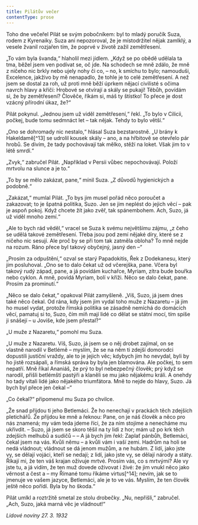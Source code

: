 ```yaml
---
title: Pilátův večer
contentType: prose
---
```


<section>

Toho dne večeřel Pilát se svým pobočníkem: byl to mladý poručík Suza, rodem z Kyrenaiky. Suza ani nepozoroval, že je místodržitel nějak zamlklý, a vesele žvanil rozjařen tím, že poprvé v životě zažil zemětřesení.

„To vám byla švanda,“ hlaholil mezi jídlem. „Když se po obědě udělala ta tma, běžel jsem ven podívat se, oč jde. Na schodech se mně zdálo, že mně z ničeho nic brkly nebo ujely nohy či co, – no, k smíchu to bylo; namouduši, Excelence, jakživo by mě nenapadlo, že tohle je to celé zemětřesení. A než jsem se dostal za roh, už proti mně běží úprkem nějací civilisté s očima navrch hlavy a křičí: Hrobové se otvírají a skály se pukají! Těbůh, povídám si, že by zemětřesení? Člověče, říkám si, máš ty štístko! To přece je dost vzácný přírodní úkaz, že?“

Pilát pokynul. „Jednou jsem už viděl zemětřesení,“ řekl. „To bylo v Cilicii, počkej, bude tomu sedmnáct let – tak nějak. Tehdy to bylo větší.“

„Ono se dohromady nic nestalo,“ hlásal Suza bezstarostně. „U brány k Hakeldamě[^13] se udrolil kousek skály – ano, a na hřbitově se otevřelo pár hrobů. Se divím, že tady pochovávají tak mělko, stěží na loket. Však jim to v létě smrdí.“

„Zvyk,“ zabručel Pilát. „Například v Persii vůbec nepochovávají. Položí mrtvolu na slunce a je to.“

„To by se mělo zakázat, pane,“ mínil Suza. „Z důvodů hygienických a podobně.“

„Zakázat,“ mumlal Pilát. „To bys jim musel pořád něco poroučet a zakazovat; to je špatná politika, Suzo. Jen se jim neplést do jejich věcí – pak je aspoň pokoj. Když chcete žít jako zvěř, tak spánembohem. Ach, Suzo, já už viděl mnoho zemí.“

„Ale to bych rád věděl,“ vracel se Suza k svému největšímu zájmu, „z čeho se udělá takové zemětřesení. Třeba jsou pod zemí nějaké díry, které se z ničeho nic sesují. Ale proč by se při tom tak zatměla obloha? To mně nejde na rozum. Ráno přece byl takový obyčejný, jasný den –“

„Prosím za odpuštění,“ ozval se starý Papadokitis, Řek z Dodekanesu, který jim posluhoval. „Ono se to dalo čekat už od včerejška, pane. Včera byl takový rudý západ, pane, a já povídám kuchařce, Myriam, zítra bude bouřka nebo cyklon. A mně, povídá Myriam, bolí v kříži. Něco se dalo čekat, pane. Prosím za prominutí.“

„Něco se dalo čekat,“ opakoval Pilát zamyšleně. „Víš, Suzo, já jsem dnes také něco čekal. Od rána, kdy jsem jim vydal toho muže z Nazaretu – já jim ho musel vydat, protože římská politika se zásadně nemíchá do domácích věcí, pamatuj si to, Suzo, čím míň mají lidé co dělat se státní mocí, tím spíše ji snášejí – u Joviše, kde jsem přestal?“

„U muže z Nazaretu,“ pomohl mu Suza.

„U muže z Nazaretu. Víš, Suzo, já jsem se o něj drobet zajímal, on se vlastně narodil v Betlémě – myslím, že se na něm ti zdejší domorodci dopustili justiční vraždy, ale to je jejich věc; kdybych jim ho nevydal, byli by ho jistě rozsápali, a římská správa by byla jen blamována. Ale počkej, to sem nepatří. Mně říkal Ananiáš, že prý to byl nebezpečný člověk; prý když se narodil, přišli betlémští pastýři a klaněli se mu jako nějakému králi. A onehdy ho tady vítali lidé jako nějakého triumfátora. Mně to nejde do hlavy, Suzo. Já bych byl přece jen čekal –“

„Co čekal?“ připomenul mu Suza po chvilce.

„Že snad přijdou ti jeho Betlemáci. Že ho nenechají v prackách těch zdejších pletichářů. Že přijdou ke mně a řeknou: Pane, on je náš člověk a něco pro nás znamená; my vám teda jdeme říci, že za ním stojíme a nenecháme mu ukřivdit. – Suzo, já jsem se skoro těšil na ty lidi z hor; mám už po krk těch zdejších melhubů a sudičů – – A já bych jim řekl: Zaplať pánbůh, Betlemáci, čekal jsem na vás. Kvůli němu – a kvůli vám i vaší zemi. Hadrům na holi se nedá vládnout; vládnout se dá jenom mužům, a ne hubám. Z lidí, jako jste vy, se dělají vojáci, kteří se nedají; z lidí, jako jste vy, se dělají národy a státy. Říkají mi, že ten váš krajan oživuje mrtvé. Prosím vás, co s mrtvými? Ale vy jste tu, a já vidím, že ten muž dovede oživovat i živé: že jim vnukl něco jako věrnost a čest a – my Římané tomu říkáme virtus[^14]; nevím, jak se to jmenuje ve vašem jazyce, Betlemáci, ale je to ve vás. Myslím, že ten člověk ještě něco pořídí. Byla by ho škoda.“

Pilát umlkl a roztržitě smetal ze stolu drobečky. „Nu, nepřišli,“ zabručel. „Ach, Suzo, jaká marná věc je vládnout!“

_Lidové noviny 27. 3. 1932_

</section>
